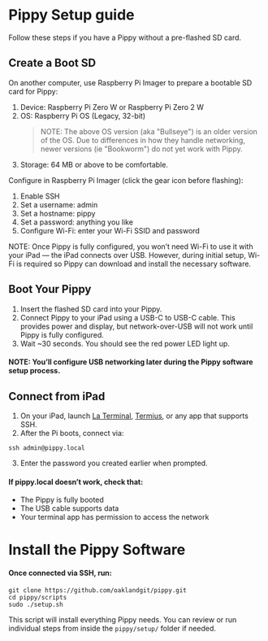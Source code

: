 # Pippy Setup guide

Follow these steps if you have a Pippy without a pre-flashed SD card.

## Create a Boot SD

On another computer, use Raspberry Pi Imager to prepare a bootable SD card for Pippy:

1. Device: Raspberry Pi Zero W or Raspberry Pi Zero 2 W
2. OS: Raspberry Pi OS (Legacy, 32-bit)
   > NOTE: The above OS version (aka "Bullseye") is an older version of the OS. Due to differences in how they handle networking, newer versions (ie "Bookworm") do not yet work with Pippy.
3. Storage: 64 MB or above to be comfortable.

Configure in Raspberry Pi Imager (click the gear icon before flashing):

1. Enable SSH
2. Set a username: admin
3. Set a hostname: pippy
4. Set a password: anything you like
5. Configure Wi-Fi: enter your Wi-Fi SSID and password

NOTE: Once Pippy is fully configured, you won’t need Wi-Fi to use it with your iPad — the iPad connects over USB.
However, during initial setup, Wi-Fi is required so Pippy can download and install the necessary software.

## Boot Your Pippy

1. Insert the flashed SD card into your Pippy.
2. Connect Pippy to your iPad using a USB-C to USB-C cable. This provides power and display, but network-over-USB will not work until Pippy is fully configured.
3. Wait ~30 seconds. You should see the red power LED light up.

#### NOTE: You’ll configure USB networking later during the Pippy software setup process.

## Connect from iPad

1. On your iPad, launch [La Terminal](https://apps.apple.com/us/app/la-terminal-ssh-client/id1629902861), [Termius](https://apps.apple.com/us/app/termius-modern-ssh-client/id549039908), or any app that supports SSH.
2. After the Pi boots, connect via:

```
ssh admin@pippy.local
```

3. Enter the password you created earlier when prompted.

#### If pippy.local doesn’t work, check that:

- The Pippy is fully booted
- The USB cable supports data
- Your terminal app has permission to access the network

# Install the Pippy Software

#### Once connected via SSH, run:

```
git clone https://github.com/oaklandgit/pippy.git
cd pippy/scripts
sudo ./setup.sh
```

This script will install everything Pippy needs. You can review or run individual steps from inside the `pippy/setup/` folder if needed.
